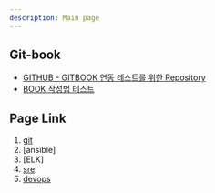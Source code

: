 ```yaml
---
description: Main page
---
```


## Git-book

* [GITHUB - GITBOOK 연동 테스트를 위한 Repository](https://github.com/andrewjin89/gitbook)
* [BOOK 작성법 테스트](https://andrewjin.gitbook.io/myblog/readme/how_to_markdown.md)

## Page Link

1. [git](https://andrewjin.gitbook.io/myblog/git)
2. [ansible]
3. [ELK]
4. [sre](https://andrewjin.gitbook.io/myblog/sre)
5. [devops](https://andrewjin.gitbook.io/myblog/devops)
